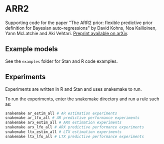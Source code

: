 # ARR2

Supporting code for the paper "The ARR2 prior: flexible predictive prior definition for Bayesian auto-regressions" by David Kohns, Noa Kallioinen, Yann McLatchie and Aki Vehtari. [Preprint available on arXiv](https://arxiv.org/abs/2405.19920).


## Example models

See the `examples` folder for Stan and R code examples.


## Experiments

Experiments are written in R and Stan and uses snakemake to run.

To run the experiments, enter the snakemake directory and run a rule such as:

```bash
snakemake ar_estim_all # AR estimation experiments
snakemake ar_lfo_all # AR predictive performance experiments
snakemake arx_estim_all # ARX estimation experiments
snakemake arx_lfo_all # ARX predictive performance experiments
snakemake ltx_estim_all # LTX estimation experiments
snakemake ltx_lfo_all # LTX predictive performance experiments
```
